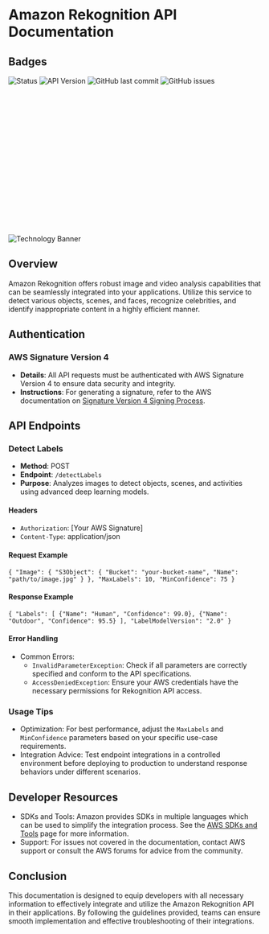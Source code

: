 # Amazon Rekognition API Documentation

## Badges
![Status](https://img.shields.io/badge/status-active-brightgreen)
![API Version](https://img.shields.io/badge/version-v1-blue) 
![GitHub last commit](https://img.shields.io/github/last-commit/AlfredoJMacias/MachineLearning_Documentation)
![GitHub issues](https://img.shields.io/github/issues/AlfredoJMacias/MachineLearning_Documentation)

<!--![Technology Banner](https://images.pexels.com/photos/577585/pexels-photo-577585.jpeg) <!-- Banner image sourced from Pexels -->
<div style="overflow:hidden; height:300px; position:relative;">
  <img src="https://images.pexels.com/photos/577500/pexels-photo-577500.jpeg" alt="Technology Banner" style="position:absolute; bottom:0;">
</div>

## Overview

Amazon Rekognition offers robust image and video analysis capabilities that can be seamlessly integrated into your applications. Utilize this service to detect various objects, scenes, and faces, recognize celebrities, and identify inappropriate content in a highly efficient manner.

## Authentication

### AWS Signature Version 4

- **Details**: All API requests must be authenticated with AWS Signature Version 4 to ensure data security and integrity.
- **Instructions**: For generating a signature, refer to the AWS documentation on [Signature Version 4 Signing Process](https://docs.aws.amazon.com/general/latest/gr/signature-version-4.html).

## API Endpoints

### Detect Labels

- **Method**: POST
- **Endpoint**: `/detectLabels`
- **Purpose**: Analyzes images to detect objects, scenes, and activities using advanced deep learning models.

#### Headers

- `Authorization`: [Your AWS Signature]
- `Content-Type`: application/json

#### Request Example

`
{
  "Image": {
    "S3Object": {
      "Bucket": "your-bucket-name",
      "Name": "path/to/image.jpg"
    }
  },
  "MaxLabels": 10,
  "MinConfidence": 75
} `

#### Response Example

`{
  "Labels": [
    {"Name": "Human", "Confidence": 99.0},
    {"Name": "Outdoor", "Confidence": 95.5}
  ],
  "LabelModelVersion": "2.0"
}`

#### Error Handling

-   Common Errors:
    -   `InvalidParameterException`: Check if all parameters are correctly specified and conform to the API specifications.
    -   `AccessDeniedException`: Ensure your AWS credentials have the necessary permissions for Rekognition API access.

### Usage Tips

-   Optimization: For best performance, adjust the `MaxLabels` and `MinConfidence` parameters based on your specific use-case requirements.
-   Integration Advice: Test endpoint integrations in a controlled environment before deploying to production to understand response behaviors under different scenarios.

Developer Resources
-------------------

-   SDKs and Tools: Amazon provides SDKs in multiple languages which can be used to simplify the integration process. See the [AWS SDKs and Tools](https://aws.amazon.com/tools/) page for more information.
-   Support: For issues not covered in the documentation, contact AWS support or consult the AWS forums for advice from the community.

Conclusion
----------

This documentation is designed to equip developers with all necessary information to effectively integrate and utilize the Amazon Rekognition API in their applications. By following the guidelines provided, teams can ensure smooth implementation and effective troubleshooting of their integrations.
